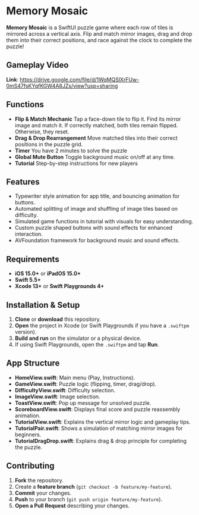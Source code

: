 
# Memory Mosaic

**Memory Mosaic** is a SwiftUI puzzle game where each row of tiles is mirrored across a vertical axis. Flip and match mirror images, drag and drop them into their correct positions, and race against the clock to complete the puzzle!

## Gameplay Video

**Link**: https://drive.google.com/file/d/1WqMQSlXrFUw-0mS47fsKYqfKGW4A8JZs/view?usp=sharing

## Functions

- **Flip & Match Mechanic**
    Tap a face-down tile to flip it. Find its mirror image and match it. If correctly matched, both tiles remain flipped. Otherwise, they reset.
- **Drag & Drop Rearrangement**
  Move matched tiles into their correct positions in the puzzle grid.
- **Timer**
  You have 2 minutes to solve the puzzle
- **Global Mute Button**
  Toggle background music on/off at any time.
- **Tutorial**
  Step-by-step instructions for new players
                                    

## Features
- Typewriter style animation for app title, and bouncing animation for buttons.
- Automated splitting of image and shuffling of image tiles based on difficulty.
- Simulated game functions in tutorial with visuals for easy understanding.
- Custom puzzle shaped buttons with sound effects for enhanced interaction.
- AVFoundation framework for background music and sound effects.
                                

## Requirements

- **iOS 15.0+** or **iPadOS 15.0+**
- **Swift 5.5+**
- **Xcode 13+** or **Swift Playgrounds 4+**

## Installation & Setup

1. **Clone** or **download** this repository.
2. **Open** the project in Xcode (or Swift Playgrounds if you have a `.swiftpm` version).
3. **Build and run** on the simulator or a physical device.
4. If using Swift Playgrounds, open the `.swiftpm` and tap **Run**.

                                    
## App Structure
                                    
- **HomeView.swift**: Main menu (Play, Instructions).
- **GameView.swift**: Puzzle logic (flipping, timer, drag/drop).
- **DifficultyView.swift**: Difficulty selection.
- **ImageView.swift**: Image selection.
- **ToastView.swift**: Pop up message for unsolved puzzle.
- **ScoreboardView.swift**: Displays final score and puzzle reassembly animation.
- **TutorialView.swift**: Explains the vertical mirror logic and gameplay tips.
- **TutorialPair.swift**: Shows a simulation of matching mirror images for beginners.
- **TutorialDragDrop.swift**: Explains drag & drop principle for completing the puzzle.

## Contributing

1. **Fork** the repository.
2. Create a **feature branch** (`git checkout -b feature/my-feature`).
3. **Commit** your changes.
4. **Push** to your branch (`git push origin feature/my-feature`).
5. **Open a Pull Request** describing your changes.




